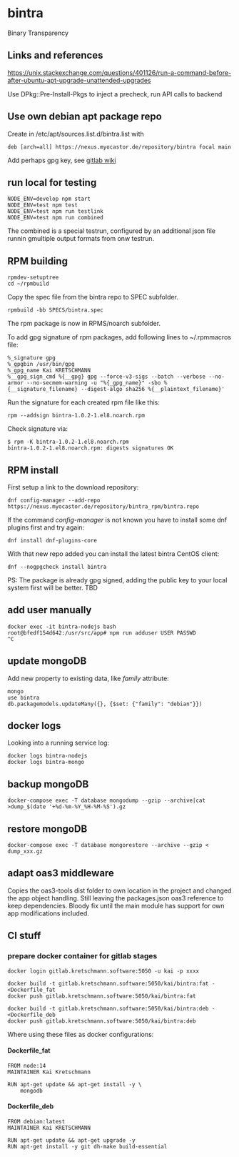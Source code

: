 # bintra

Binary Transparency

## Links and references

https://unix.stackexchange.com/questions/401126/run-a-command-before-after-ubuntu-apt-upgrade-unattended-upgrades

Use DPkg::Pre-Install-Pkgs to inject a precheck, run API calls to backend

## Use own debian apt package repo

Create in /etc/apt/sources.list.d/bintra.list with

    deb [arch=all] https://nexus.myocastor.de/repository/bintra focal main

Add perhaps gpg key, see [gitlab wiki](https://gitlab.kretschmann.software/kai/bintra/-/wikis/Repository)

## run local for testing

    NODE_ENV=develop npm start
    NODE_ENV=test npm test
    NODE_ENV=test npm run testlink
    NODE_ENV=test npm run combined

The combined is a special testrun, configured by an additional json file runnin gmultiple output formats from onw testrun.

## RPM building

    rpmdev-setuptree
    cd ~/rpmbuild

Copy the spec file from the bintra repo to SPEC subfolder.

    rpmbuild -bb SPECS/bintra.spec

The rpm package is now in RPMS\/noarch subfolder.

To add gpg signature of rpm packages, add following lines to ~\/.rpmmacros file:

    %_signature gpg
    %_gpgbin /usr/bin/gpg
    %_gpg_name Kai KRETSCHMANN
    %__gpg_sign_cmd %{__gpg} gpg --force-v3-sigs --batch --verbose --no-armor --no-secmem-warning -u "%{_gpg_name}" -sbo %{__signature_filename} --digest-algo sha256 %{__plaintext_filename}'

Run the signature for each created rpm file like this:

    rpm --addsign bintra-1.0.2-1.el8.noarch.rpm

Check signature via:

    $ rpm -K bintra-1.0.2-1.el8.noarch.rpm 
    bintra-1.0.2-1.el8.noarch.rpm: digests signatures OK

## RPM install

First setup a link to the download repository:

    dnf config-manager --add-repo https://nexus.myocastor.de/repository/bintra_rpm/bintra.repo

If the command _config-manager_ is not known you have to install some dnf plugins first and try again:

    dnf install dnf-plugins-core

With that new repo added you can install the latest bintra CentOS client:

    dnf --nogpgcheck install bintra

PS: The package is already gpg signed, adding the public key to your local system first will be better. TBD

## add user manually

    docker exec -it bintra-nodejs bash
    root@bfedf154d642:/usr/src/app# npm run adduser USER PASSWD
    ^C

## update mongoDB

Add new property to existing data, like *family* attribute:

    mongo
    use bintra
    db.packagemodels.updateMany({}, {$set: {"family": "debian"}})

## docker logs

Looking into a running service log:

    docker logs bintra-nodejs
    docker logs bintra-mongo

## backup mongoDB

    docker-compose exec -T database mongodump --gzip --archive|cat >dump_$(date '+%d-%m-%Y_%H-%M-%S').gz

## restore mongoDB

    docker-compose exec -T database mongorestore --archive --gzip < dump_xxx.gz

## adapt oas3 middleware

Copies the oas3-tools dist folder to own location in the project and changed the app object handling.
Still leaving the packages.json oas3 reference to keep dependencies.
Bloody fix until the main module has support for own app modifications included.

## CI stuff

### prepare docker container for gitlab stages

    docker login gitlab.kretschmann.software:5050 -u kai -p xxxx
    
    docker build -t gitlab.kretschmann.software:5050/kai/bintra:fat - <Dockerfile_fat
    docker push gitlab.kretschmann.software:5050/kai/bintra:fat
    
    docker build -t gitlab.kretschmann.software:5050/kai/bintra:deb - <Dockerfile_deb
    docker push gitlab.kretschmann.software:5050/kai/bintra:deb

Where using these files as docker configurations:

#### Dockerfile\_fat

    FROM node:14
    MAINTAINER Kai Kretschmann
    
    RUN apt-get update && apt-get install -y \
        mongodb

#### Dockerfile\_deb

    FROM debian:latest
    MAINTAINER Kai KRETSCHMANN
    
    RUN apt-get update && apt-get upgrade -y
    RUN apt-get install -y git dh-make build-essential
